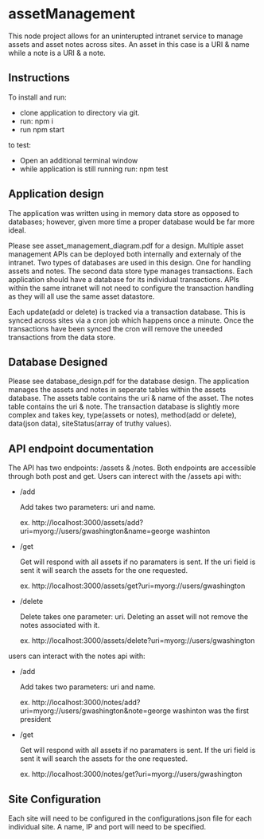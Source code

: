 # assetManagement
This node project allows for an uninterupted intranet service to manage assets and asset notes across sites.  An asset in this case is a URI & name while a note is a URI & a note.

## Instructions

To install and run:
* clone application to directory via git.
* run: npm i
* run npm start

to test:
* Open an additional terminal window
* while application is still running run: npm test


## Application design
The application was written using in memory data store as opposed to databases; however, given more time a proper database would be far more ideal.  

Please see asset_management_diagram.pdf for a design.  Multiple asset management APIs can be deployed both internally and externaly of the intranet.  Two types of databases are used in this design.  One for handling assets and notes.  The second data store type manages transactions.  Each application should have a database for its individual transactions.  APIs within the same intranet will not need to configure the transaction handling as they will all use the same asset datastore. 

Each update(add or delete) is tracked via a transaction database.  This is synced across sites via a cron job which happens once a minute.  Once the transactions have been synced the cron will remove the uneeded transactions from the data store.  

## Database Designed
Please see database_design.pdf for the database design.  The application manages the assets and notes in seperate tables within the assets database.  The assets table contains the uri & name of the asset.  The notes table contains the uri & note.  The transaction database is slightly more complex and takes key, type(assets or notes), method(add or delete), data(json data), siteStatus(array of truthy values).


## API endpoint documentation

The API has two endpoints: /assets & /notes.  Both endpoints are accessible through both post and get.
Users can interect with the /assets api with:

* /add

    Add takes two parameters: uri and name.

    ex. http://localhost:3000/assets/add?uri=myorg://users/gwashington&name=george washinton
* /get

    Get will respond with all assets if no paramaters is sent.  If the uri field is sent it will search the assets for the one requested.

    ex. http://localhost:3000/assets/get?uri=myorg://users/gwashington
* /delete

    Delete takes one parameter:  uri.  Deleting an asset will not remove the notes associated with it.

    ex. http://localhost:3000/assets/delete?uri=myorg://users/gwashington

users can interact with the notes api with:
* /add

    Add takes two parameters: uri and name.

    ex. http://localhost:3000/notes/add?uri=myorg://users/gwashington&note=george washinton was the first president
* /get

    Get will respond with all assets if no paramaters is sent.  If the uri field is sent it will search the assets for the one requested.

    ex. http://localhost:3000/notes/get?uri=myorg://users/gwashington

## Site Configuration
Each site will need to be configured in the configurations.json file for each individual site.  A name, IP and port will need to be specified.



